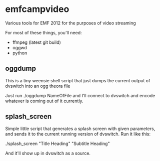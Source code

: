 emfcampvideo
============

Various tools for EMF 2012 for the purposes of video streaming

For most of these things, you'll need:

 * ffmpeg (latest git build)
 * oggwd
 * python


oggdump
-------

This is a tiny weensie shell script that just dumps the current output of dvswitch
into an ogg theora file

Just run ./oggdump NameOfFile
and I'll connect to dvswitch and encode whatever is coming out of it currently.

splash_screen
-------------

Simple little script that generates a splash screen with given parameters, and
sends it to the current running version of dvswitch. Run it like this:

./splash_screen "Title Heading" "Subtitle Heading"

And it'll show up in dvswitch as a source.  
